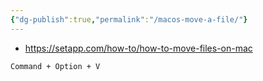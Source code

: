 ```yaml
---
{"dg-publish":true,"permalink":"/macos-move-a-file/"}
---
```



- https://setapp.com/how-to/how-to-move-files-on-mac


```
Command + Option + V
```